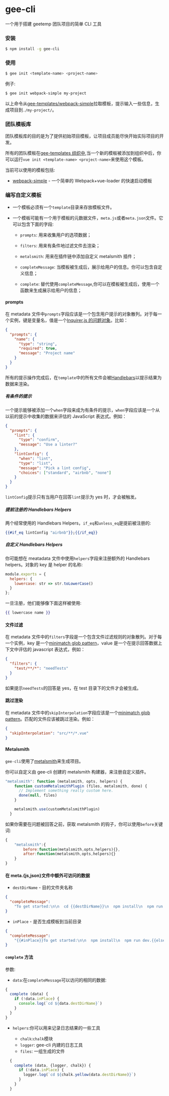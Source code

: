 # gee-cli

一个用于搭建 geetemp 团队项目的简单 CLI 工具

### 安装

```bash
$ npm install -g gee-cli
```

### 使用

```bash
$ gee init <template-name> <project-name>
```

例子:

```bash
$ gee init webpack-simple my-project
```

以上命令从[gee-templates/webpack-simple](http://git.i.com/gee-templates/webpack-simple)拉取模板，提示输入一些信息，生成项目到`./my-project/`。

### 团队模板库

团队模板库的目的是为了提供初始项目模板，让项目成员能尽快开始实际项目的开发。

所有的团队模板在[gee-templates 组织中](http://git.i.com/groups/gee-templates),当一个新的模板被添加到组织中后，你可以运行`vue init <template-name> <project-name>`来使用这个模板。

当前可以使用的模板包括:

* [webpack-simple](http://git.i.com/gee-templates/webpack-simple) - 一个简单的 Webpack+vue-loader 的快速启动模板

### 编写自定义模板

* 一个模板必须有一个`template`目录来存放模板文件。

* 一个模板可能有一个用于模板的元数据文件，`meta.js`或者`meta.json`文件。它可以包含下面的字段:

  * `prompts`: 用来收集用户的选项数据；

  * `filters`: 用来有条件地过滤文件去渲染；

  * `metalsmith`: 用来在插件链中添加自定义 metalsmith 插件；

  * `completeMessage`: 当模板被生成后，展示给用户的信息。你可以包含自定义信息；

  * `complete`: 替代使用`completeMessage`,你可以在模板被生成后，使用一个函数来生成展示给用户的信息；

#### prompts

在 metadata 文件中`prompts`字段应该是一个包含用户提示的对象散列。对于每一个实例，键是变量名，值是一个[Inquirer.js 的问题对象](https://github.com/SBoudrias/Inquirer.js/#question)。比如：

```json
{
  "prompts": {
    "name": {
      "type": "string",
      "required": true,
      "message": "Project name"
    }
  }
}
```

所有的提示操作完成后，在`template`中的所有文件会被[Handlebars](http://handlebarsjs.com/)以提示结果为数据来渲染。

##### 有条件的提示

一个提示能够被添加一个`when`字段来成为有条件的提示，`when`字段应该是一个从以前的提示中收集的数据来评估的 JavaScript 表达式。例如：

```json
{
  "prompts": {
    "lint": {
      "type": "confirm",
      "message": "Use a linter?"
    },
    "lintConfig": {
      "when": "lint",
      "type": "list",
      "message": "Pick a lint config",
      "choices": ["standard", "airbnb", "none"]
    }
  }
}
```

`lintConfig`提示只有当用户在回答`lint`提示为 yes 时，才会被触发。

##### 提前注册的 Handlebars Helpers

两个经常使用的 Handlebars Helpers，`if_eq`和`unless_eq`是提前被注册的:

```handlebars
{{#if_eq lintConfig "airbnb"}};{{/if_eq}}
```

##### 自定义 Handlebars Helpers

你可能想在 meatadata 文件中使用`helpers`字段来注册额外的 Handlebars helpers。对象的 key 是 helper 的名称:

```js
module.exports = {
  helpers: {
    lowercase: str => str.toLowerCase()
  }
};
```

一旦注册，他们能够像下面这样被使用:

```handlebars
{{ lowercase name }}
```

#### 文件过滤

在 metadata 文件中的`filters`字段是一个包含文件过滤规则的对象散列。对于每一个实例，key 是一个[minimatch glob pattern](https://github.com/isaacs/minimatch)，value 是一个在提示回答数据上下文中评估的 javascript 表达式，例如：

```json
{
  "filters": {
    "test/**/*": "needTests"
  }
}
```

如果提示`needTests`的回答是 yes，在 test 目录下的文件才会被生成。

#### 跳过渲染

在 metadata 文件中的`skipInterpolation`字段应该是一个[minimatch glob pattern](https://github.com/isaacs/minimatch)。匹配的文件应该被跳过渲染。例如：

```json
{
  "skipInterpolation": "src/**/*.vue"
}
```

#### Metalsmith

`gee-cli`使用了[metalsmith](https://github.com/segmentio/metalsmith)来生成项目。

你可以自定义由 gee-cli 创建的 metalsmith 构建器，来注册自定义插件。

```js
"metalsmith": function (metalsmith, opts, helpers) {
    function customMetalsmithPlugin (files, metalsmith, done) {
      // Implement something really custom here.
      done(null, files)
    }

    metalsmith.use(customMetalsmithPlugin)
  }
```

如果你需要在问题被回答之前，获取 metalsmith 的钩子，你可以使用`before`关键词:

```js
{
    "metalsmith":{
        before:function(metalsmith,opts,helpers){},
        after:function(metalsmith,opts,helpers){}
    }
}
```

#### 在 meta.{js,json}文件中额外可访问的数据

* `destDirName` - 目的文件夹名称

```json
{
  "completeMessage":
    "To get started:\n\n  cd {{destDirName}}\n  npm install\n  npm run dev"
}
```

* `inPlace` - 是否生成模板到当前目录

```json
{
  "completeMessage":
    "{{#inPlace}}To get started:\n\n  npm install\n  npm run dev.{{else}}To get started:\n\n  cd {{destDirName}}\n  npm install\n  npm run dev.{{/inPlace}}"
}
```

#### `complete` 方法

参数:

* `data`:在`completeMessage`可以访问的相同的数据:

```js
{
  complete (data) {
    if (!data.inPlace) {
      console.log(`cd ${data.destDirName}`)
    }
  }
}
```

* `helpers`:你可以用来记录日志结果的一些工具

  * `chalk`:`chalk`模块
  * `logger`: gee-cli 内建的日志工具
  * `files`: 一组生成的文件

```js
  {
    complete (data, {logger, chalk}) {
      if (!data.inPlace) {
        logger.log(`cd ${chalk.yellow(data.destDirName)}`)
      }
    }
  }
```
